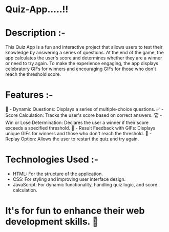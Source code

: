 # Quiz-App.....!!

# Description :-

This Quiz App is a fun and interactive project that allows users to test their knowledge by answering a series of questions. At the end of the game, the app calculates the user's score and determines whether they are a winner or need to try again. To make the experience engaging, the app displays celebratory GIFs for winners and encouraging GIFs for those who don't reach the threshold score.

# Features :-
📝 - Dynamic Questions: Displays a series of multiple-choice questions.
✅ - Score Calculation: Tracks the user's score based on correct answers.
🏆 - Win or Lose Determination: Declares the user a winner if their score exceeds a specified threshold.
🎥 - Result Feedback with GIFs: Displays unique GIFs for winners and those who don't reach the threshold.
🔄 - Replay Option: Allows the user to restart the quiz and try again.

# Technologies Used :-
- HTML: For the structure of the application.
- CSS: For styling and improving user interface design.
- JavaScript: For dynamic functionality, handling quiz logic, and score calculation.

# It's for fun to enhance their web development skills. 🚀

